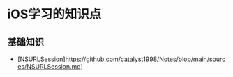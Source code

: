 # iOS学习的知识点

## 基础知识
- [NSURLSession]https://github.com/catalyst1998/Notes/blob/main/sources/NSURLSession.md)
